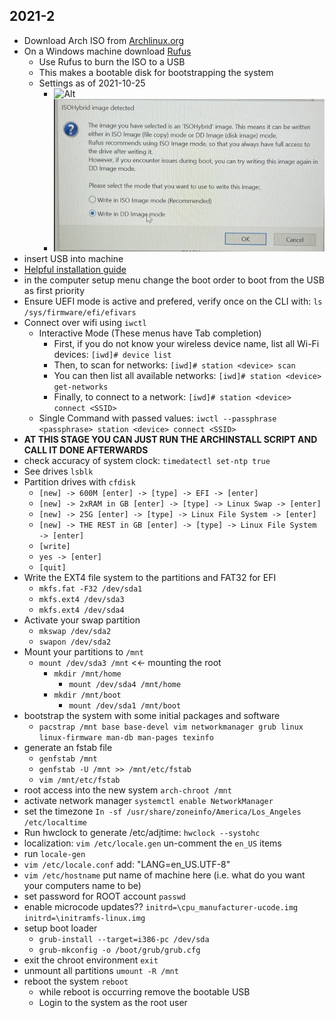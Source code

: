 

## 2021-2

- Download Arch ISO from [Archlinux.org](https://archlinux.org/download/)
- On a Windows machine download [Rufus](https://rufus.ie/en/)
  - Use Rufus to burn the ISO to a USB
  - This makes a bootable disk for bootstrapping the system
  - Settings as of 2021-10-25
    - ![Alt](assets/images/Pasted_image_20211025015639.png)
    - ![Alt](assets/images/Pasted_image_20211025015715.png)
- insert USB into machine
- [Helpful installation guide](https://wiki.archlinux.org/title/Installation_guide)
- in the computer setup menu change the boot order to boot from the USB as first priority
- Ensure UEFI mode is active and prefered, verify once on the CLI with: `ls /sys/firmware/efi/efivars`
- Connect over wifi using `iwctl` 
  - Interactive Mode (These menus have Tab completion)
    - First, if you do not know your wireless device name, list all Wi-Fi devices: `[iwd]# device list`
    - Then, to scan for networks: `[iwd]# station <device> scan`
    - You can then list all available networks: `[iwd]# station <device> get-networks`
    - Finally, to connect to a network: `[iwd]# station <device> connect <SSID>`
  - Single Command with passed values: `iwctl --passphrase <passphrase> station <device> connect <SSID>`
- **AT THIS STAGE YOU CAN JUST RUN THE ARCHINSTALL SCRIPT AND CALL IT DONE AFTERWARDS**
- check accuracy of system clock: `timedatectl set-ntp true`
- See drives `lsblk`
- Partition drives with `cfdisk`
  - `[new] -> 600M [enter] -> [type] -> EFI -> [enter]`
  - `[new] -> 2xRAM in GB [enter] -> [type] -> Linux Swap -> [enter]`
  - `[new] -> 25G [enter] -> [type] -> Linux File System -> [enter]`
  - `[new] -> THE REST in GB [enter] -> [type] -> Linux File System -> [enter]`
  - `[write]`
  - `yes -> [enter]`
  - `[quit]`
- Write the EXT4 file system to the partitions and FAT32 for EFI 
  - `mkfs.fat -F32 /dev/sda1`
  - `mkfs.ext4 /dev/sda3`
  - `mkfs.ext4 /dev/sda4`
- Activate your swap partition
  - `mkswap /dev/sda2`
  - `swapon /dev/sda2`
- Mount your partitions to `/mnt`
  - `mount /dev/sda3 /mnt` &lt;&lt;- mounting the root
    - `mkdir /mnt/home`
      - `mount /dev/sda4 /mnt/home`
    - `mkdir /mnt/boot`
      - `mount /dev/sda1 /mnt/boot`
- bootstrap the system with some initial packages and software
  - `pacstrap /mnt base base-devel vim networkmanager grub linux linux-firmware man-db man-pages texinfo`
- generate an fstab file
  - `genfstab /mnt`
  - `genfstab -U /mnt >> /mnt/etc/fstab`
  - `vim /mnt/etc/fstab`
- root access into the new system `arch-chroot /mnt`
- activate network manager `systemctl enable NetworkManager`
- set the timezone `In -sf /usr/share/zoneinfo/America/Los_Angeles /etc/localtime`
- Run hwclock to generate /etc/adjtime: `hwclock --systohc`
- localization: `vim /etc/locale.gen` un-comment the `en_US` items
- run `locale-gen`
- `vim /etc/locale.conf` add: "LANG=en_US.UTF-8"
- `vim /etc/hostname` put name of machine here (i.e. what do you want your computers name to be)
- set password for ROOT account `passwd`
- enable microcode updates?? `initrd=\cpu_manufacturer-ucode.img initrd=\initramfs-linux.img`
- setup boot loader
  - `grub-install --target=i386-pc /dev/sda`
  - `grub-mkconfig -o /boot/grub/grub.cfg`
- exit the chroot environment `exit`
- unmount all partitions `umount -R /mnt`
- reboot the system `reboot`
  - while reboot is occurring remove the bootable USB
  - Login to the system as the root user
